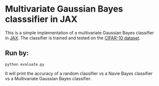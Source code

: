 # Multivariate Gaussian Bayes classsifier in JAX

This is a simple implementation of a multivariate Gaussian Bayes classifier in [JAX](https://github.com/google/jax).
The classifier is trained and tested on the [CIFAR-10 dataset](https://www.cs.toronto.edu/~kriz/cifar.html).
## Run by:
```
python evaluate.py
```
It will print the accuracy of a random classifier vs a Navie Bayes classifier vs a Multivariate Gaussian Bayes classifier.
